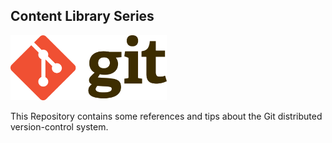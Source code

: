 ## Content Library Series
<img src="/images/logo-git.png" width="250"/>

This Repository contains some references and tips about the Git distributed version-control system.

